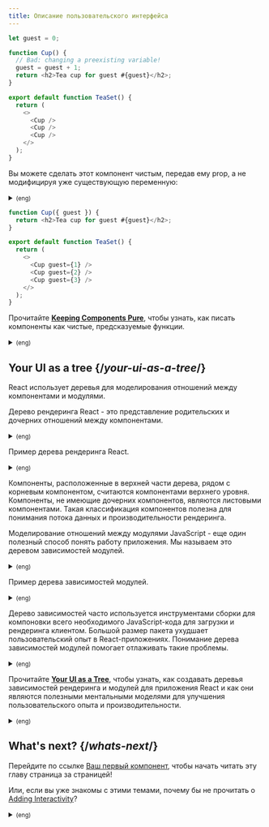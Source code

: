 ```yaml
---
title: Описание пользовательского интерфейса
---
```


<Sandpack>

```js
let guest = 0;

function Cup() {
  // Bad: changing a preexisting variable!
  guest = guest + 1;
  return <h2>Tea cup for guest #{guest}</h2>;
}

export default function TeaSet() {
  return (
    <>
      <Cup />
      <Cup />
      <Cup />
    </>
  );
}
```

</Sandpack>

Вы можете сделать этот компонент чистым, передав ему prop, а не модифицируя уже существующую переменную:


<details>
<summary><small>(eng)</small></summary>

You can make this component pure by passing a prop instead of modifying a preexisting variable:

</details>

<Sandpack>

```js
function Cup({ guest }) {
  return <h2>Tea cup for guest #{guest}</h2>;
}

export default function TeaSet() {
  return (
    <>
      <Cup guest={1} />
      <Cup guest={2} />
      <Cup guest={3} />
    </>
  );
}
```

</Sandpack>

<LearnMore path="/learn/keeping-components-pure">

Прочитайте **[Keeping Components Pure](/learn/keeping-components-pure)**, чтобы узнать, как писать компоненты как чистые, предсказуемые функции.


<details>
<summary><small>(eng)</small></summary>

Read **[Keeping Components Pure](/learn/keeping-components-pure)** to learn how to write components as pure, predictable functions.

</details>

</LearnMore>

## Your UI as a tree {/_your-ui-as-a-tree_/}

React использует деревья для моделирования отношений между компонентами и модулями.

Дерево рендеринга React - это представление родительских и дочерних отношений между компонентами.


<details>
<summary><small>(eng)</small></summary>

<b>Your UI as a tree :</b>
React uses trees to model the relationships between components and modules.

A React render tree is a representation of the parent and child relationship between components.

</details>

<Diagram name="generic_render_tree" height={250} width={500} alt="A tree graph with five nodes, with each node representing a component. The root node is located at the top the tree graph and is labelled 'Root Component'. It has two arrows extending down to two nodes labelled 'Component A' and 'Component C'. Each of the arrows is labelled with 'renders'. 'Component A' has a single 'renders' arrow to a node labelled 'Component B'. 'Component C' has a single 'renders' arrow to a node labelled 'Component D'.">

Пример дерева рендеринга React.


<details>
<summary><small>(eng)</small></summary>

An example React render tree.

</details>

</Diagram>

Компоненты, расположенные в верхней части дерева, рядом с корневым компонентом, считаются компонентами верхнего уровня. Компоненты, не имеющие дочерних компонентов, являются листовыми компонентами. Такая классификация компонентов полезна для понимания потока данных и производительности рендеринга.

Моделирование отношений между модулями JavaScript - еще один полезный способ понять работу приложения. Мы называем это деревом зависимостей модулей.


<details>
<summary><small>(eng)</small></summary>

Components near the top of the tree, near the root component, are considered top-level components. Components with no child components are leaf components. This categorization of components is useful for understanding data flow and rendering performance.

Modelling the relationship between JavaScript modules is another useful way to understand your app. We refer to it as a module dependency tree.

</details>

<Diagram name="generic_dependency_tree" height={250} width={500} alt="A tree graph with five nodes. Each node represents a JavaScript module. The top-most node is labelled 'RootModule.js'. It has three arrows extending to the nodes: 'ModuleA.js', 'ModuleB.js', and 'ModuleC.js'. Each arrow is labelled as 'imports'. 'ModuleC.js' node has a single 'imports' arrow that points to a node labelled 'ModuleD.js'.">

Пример дерева зависимостей модулей.


<details>
<summary><small>(eng)</small></summary>

An example module dependency tree.

</details>

</Diagram>

Дерево зависимостей часто используется инструментами сборки для компоновки всего необходимого JavaScript-кода для загрузки и рендеринга клиентом. Большой размер пакета ухудшает пользовательский опыт в React-приложениях. Понимание дерева зависимостей модулей помогает отлаживать такие проблемы.


<details>
<summary><small>(eng)</small></summary>

A dependency tree is often used by build tools to bundle all the relevant JavaScript code for the client to download and render. A large bundle size regresses user experience for React apps. Understanding the module dependency tree is helpful to debug such issues.

</details>

<LearnMore path="/learn/understanding-your-ui-as-a-tree">

Прочитайте **[Your UI as a Tree](/learn/understanding-your-ui-as-a-tree)**, чтобы узнать, как создавать деревья зависимостей рендеринга и модулей для приложения React и как они являются полезными ментальными моделями для улучшения пользовательского опыта и производительности.


<details>
<summary><small>(eng)</small></summary>

Read **[Your UI as a Tree](/learn/understanding-your-ui-as-a-tree)** to learn how to create a render and module dependency trees for a React app and how they're useful mental models for improving user experience and performance.

</details>

</LearnMore>

## What's next? {/_whats-next_/}

Перейдите по ссылке [Ваш первый компонент](/learn/your-first-component), чтобы начать читать эту главу страница за страницей!

Или, если вы уже знакомы с этими темами, почему бы не прочитать о [Adding Interactivity](/learn/adding-interactivity)?

<details>
<summary><small>(eng)</small></summary>

<b>What's next? :</b>
Head over to [Your First Component](/learn/your-first-component) to start reading this chapter page by page!

Or, if you're already familiar with these topics, why not read about [Adding Interactivity](/learn/adding-interactivity)?
</details>


